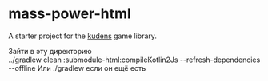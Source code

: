 # mass-power-html
A starter project for the [kudens](https://github.com/perses-games/kudens) game library.  
  
Зайти в эту директорию  
../gradlew clean :submodule-html:compileKotlin2Js --refresh-dependencies --offline
Или ./gradlew если он ещё есть   
  

